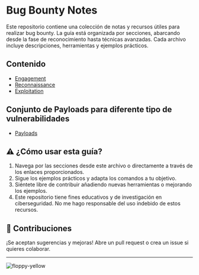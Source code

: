 # Bug Bounty Notes

Este repositorio contiene una colección de notas y recursos útiles para realizar bug bounty. La guía está organizada por secciones, abarcando desde la fase de reconocimiento hasta técnicas avanzadas. Cada archivo incluye descripciones, herramientas y ejemplos prácticos.

## Contenido
- [Engagement](assets/Engagement/README.md)
- [Reconnaissance](assets/Reconnaissance/README.md)
- [Exploitation](assets/Exploitation/README.md)  

## Conjunto de Payloads para diferente tipo de vulnerabilidades
- [Payloads](assets/Payloads)
  
## ⚠️ ¿Cómo usar esta guía?

1. Navega por las secciones desde este archivo o directamente a través de los enlaces proporcionados.
2. Sigue los ejemplos prácticos y adapta los comandos a tu objetivo.
3. Siéntete libre de contribuir añadiendo nuevas herramientas o mejorando los ejemplos.
4. Este repositorio tiene fines educativos y de investigación en ciberseguridad. No me hago responsable del uso indebido de estos recursos. 

## 🚀 Contribuciones

¡Se aceptan sugerencias y mejoras! Abre un pull request o crea un issue si quieres colaborar.

---
![floppy-yellow](https://github.com/user-attachments/assets/6ab0e16f-ba1f-44e4-8c06-c312ee77dd59)
